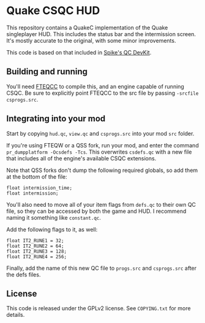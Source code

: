 # Quake CSQC HUD

This repository contains a QuakeC implementation of the Quake singleplayer HUD. 
This includes the status bar and the intermission screen. It's mostly accurate 
to the original, with some minor improvements.  

This code is based on that included in 
[Spike's QC DevKit](https://triptohell.info/moodles/qss/).  

## Building and running

You'll need [FTEQCC](https://www.fteqcc.org/) to compile this, and an engine 
capable of running CSQC. Be sure to explicitly point FTEQCC to the src file 
by passing `-srcfile csprogs.src`.  

## Integrating into your mod

Start by copying `hud.qc`, `view.qc` and `csprogs.src` into your mod `src` 
folder.  

If you're using FTEQW or a QSS fork, run your mod, and enter the command 
`pr_dumpplatform -Ocsdefs -Tcs`. This overwrites `csdefs.qc` with a new file 
that includes all of the engine's available CSQC extensions.  

Note that QSS forks don't dump the following required globals, so add them at 
the bottom of the file:  

```
float intermission_time;
float intermission;
```

You'll also need to move all of your item flags from `defs.qc` to their own QC 
file, so they can be accessed by both the game and HUD. I recommend naming it 
something like `constant.qc`.  

Add the following flags to it, as well:  

```
float IT2_RUNE1 = 32;
float IT2_RUNE2 = 64;
float IT2_RUNE3 = 128;
float IT2_RUNE4 = 256;
```

Finally, add the name of this new QC file to `progs.src` and `csprogs.src` 
after the defs files.  

## License

This code is released under the GPLv2 license. See `COPYING.txt` for more 
details.  
